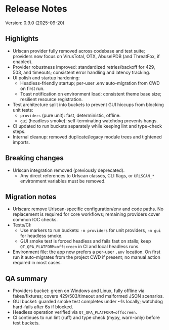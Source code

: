 # Release Notes

Version: 0.9.0 (2025-09-20)

## Highlights
- Urlscan provider fully removed across codebase and test suite; providers now focus on VirusTotal, OTX, AbuseIPDB (and ThreatFox, if enabled).
- Provider robustness improved: standardized retries/backoff for 429, 503, and timeouts; consistent error handling and latency tracking.
- UI polish and startup hardening:
  - Headless-friendly startup; per-user .env auto-migration from CWD on first run.
  - Toast notification on environment load; consistent theme base size; resilient resource registration.
- Test architecture split into buckets to prevent GUI hiccups from blocking unit tests:
  - `providers` (pure unit): fast, deterministic, offline.
  - `gui` (headless smoke): self-terminating watchdog prevents hangs.
- CI updated to run buckets separately while keeping lint and type-check steps.
- Internal cleanup: removed duplicate/legacy module trees and tightened imports.

## Breaking changes
- Urlscan integration removed (previously deprecated).
  - Any direct references to Urlscan classes, CLI flags, or `URLSCAN_*` environment variables must be removed.

## Migration notes
- Urlscan: remove Urlscan-specific configuration/env and code paths. No replacement is required for core workflows; remaining providers cover common IOC checks.
- Tests/CI:
  - Use markers to run buckets: `-m providers` for unit providers, `-m gui` for headless smoke.
  - GUI smoke test is forced headless and fails fast on stalls; keep `QT_QPA_PLATFORM=offscreen` in CI and local headless runs.
- Environment file: the app now prefers a per-user `.env` location. On first run it auto-migrates from the project CWD if present; no manual action required in most cases.

## QA summary
- Providers bucket: green on Windows and Linux, fully offline via fakes/fixtures; covers 429/503/timeout and malformed JSON scenarios.
- GUI bucket: guarded smoke test completes under ~1s locally; watchdog hard-fails after 6s if blocked.
- Headless operation verified via `QT_QPA_PLATFORM=offscreen`.
- CI continues to run lint (ruff) and type check (mypy, warn-only) before test buckets. 